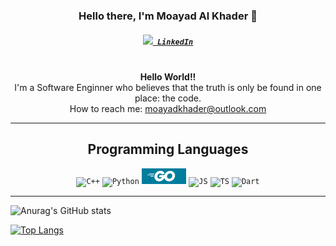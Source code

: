 <h3 align="center">Hello there, I'm Moayad Al Khader 👋</h3>
<h5 align="center">
<code><a href="https://www.linkedin.com/in/moayad-al-khader-084116177/" title="LinkedIn"><img width="22" src="https://img.shields.io/badge/LinkedIn-0077B5?style=for-the-badge&logo=linkedin&logoColor=white"> LinkedIn</a></code>

</h5>
<p align="center">
  <br><b>Hello World!!</b>
  <br>I'm a Software Enginner who believes that the truth is only be found in one place: the code. 
  <br>How to reach me: <a href="mailto: moayadkhader@outlook.com">moayadkhader@outlook.com</a>
</p>

<hr>

<h2 align="center">Programming Languages</h2>

<p align="center">
  <code><img title="C++" height="25" src="https://img.shields.io/badge/C%2B%2B-00599C?style=for-the-badge&logo=c%2B%2B&logoColor=white"></code>
  <code><img title="Python" height="25" src="https://img.shields.io/badge/Python-FFD43B?style=for-the-badge&logo=python&logoColor=darkgreen"></code>
  <code><img title="Go-lang" height="25" src="https://github.com/zAbuQasem/zAbuQasem/blob/main/golang.png"></code>
  <code><img title="JS" height="25" src="https://upload.wikimedia.org/wikipedia/commons/thumb/9/99/Unofficial_JavaScript_logo_2.svg/800px-Unofficial_JavaScript_logo_2.svg.png"></code>
  <code><img title="TS" height="25" src="https://upload.wikimedia.org/wikipedia/commons/4/4c/Typescript_logo_2020.svg"></code>
    <code><img title="Dart" height="25" src="https://www.seekpng.com/png/detail/178-1782948_large-dart-logo-5-by-cheryl-dart-programming.png"></code>
  
</p>
<hr>




![Anurag's GitHub stats](https://github-readme-stats.vercel.app/api?username=moayad-khader&count_private=true&show_icons=true&theme=radical)

[![Top Langs](https://github-readme-stats.vercel.app/api/top-langs/?username=moayad-khader&layout=compact&theme=radical)](https://github.com/anuraghazra/github-readme-stats)


